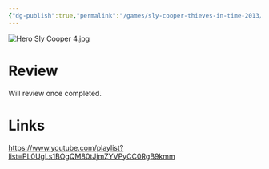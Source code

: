 ```yaml
---
{"dg-publish":true,"permalink":"/games/sly-cooper-thieves-in-time-2013/","tags":["games","streamed"],"created":"2025-04-14","updated":"2025-04-14"}
---
```



![Hero Sly Cooper 4.jpg](/img/user/Attachments/Hero%20Sly%20Cooper%204.jpg)

# Review

Will review once completed.

# Links

https://www.youtube.com/playlist?list=PL0UgLs1BOgQM80tJjmZYVPyCC0RgB9kmm
